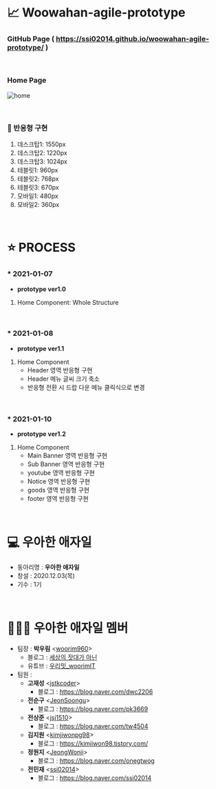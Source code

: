 # 📈 Woowahan-agile-prototype
### **GitHub Page** ( https://ssi02014.github.io/woowahan-agile-prototype/ )
<br>

### **Home Page**

![home](https://user-images.githubusercontent.com/64779472/104131908-f38d1a80-53bc-11eb-910b-b952d8d2d347.jpg)

<br>

### 🚀 반응형 구현
  1. 데스크탑1: 1550px
  2. 데스크탑2: 1220px
  3. 데스크탑3: 1024px
  4. 테블릿1: 960px
  5. 테블릿2: 768px
  6. 테블릿3: 670px
  7. 모바일1: 480px
  8. 모바일2: 360px
<br>

# ⭐ PROCESS
### * 2021-01-07

- **prototype ver1.0**
1. Home Component: Whole Structure
<br>

### * 2021-01-08
- **prototype ver1.1**
1. Home Component
   - Header 영역 반응형 구현
   - Header 메뉴 글씨 크기 축소
   - 반응형 전환 시 드랍 다운 메뉴 클릭식으로 변경
<br>

### * 2021-01-10
- **prototype ver1.2**
1. Home Component
   - Main Banner 영역 반응형 구현
   - Sub Banner 영역 반응형 구현
   - youtube 영역 반응형 구현
   - Notice 영역 반응형 구현
   - goods 영역 반응형 구현
   - footer 영역 반응형 구현
<br>


# 💻 우아한 애자일
* 동아리명 : **우아한 애자일**  
* 창설 : 2020.12.03(목)
* 기수 : 1기

<br>

# 👨🏻‍💻 우아한 애자일 멤버 
* 팀장 : **박우림** <[woorim960](https://github.com/woorim960)>
   - 블로그 : [세상의 잣대가 아닌](https://blog.naver.com/dnfla420)
   - 유튜브 : [우리밋_woorimIT](https://www.youtube.com/channel/UCS0F25vig_sPIQXMiK8IdSg?view_as=subscriber)
* 팀원 :
   - **고재성** <[jstkcoder](https://github.com/jstkcoder)>
      - 블로그 : https://blog.naver.com/dwc2206
   - **전순구** <[JeonSoongu](https://github.com/JeonSoongu)>
      - 블로그 : https://blog.naver.com/pk3669
   - **전상준** <[jsj1510](https://github.com/jsj1510)>
      - 블로그 : https://blog.naver.com/tw4504
   - **김지원** <[kimjiwonpg98](https://github.com/kimjiwonpg98)>
      - 블로그 : https://kimjiwon98.tistory.com/ 
   - **정원지** <[JeongWonji](https://github.com/JeongWonji)>
      - 블로그 : https://blog.naver.com/onegtwog
   - **전민재** <[ssi02014](https://github.com/ssi02014)>
      - 블로그 : https://blog.naver.com/ssi02014
   
<br>







